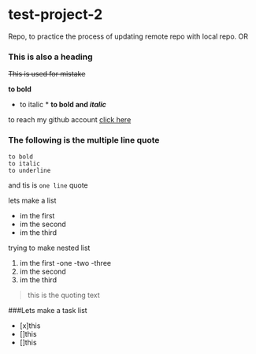 # test-project-2
Repo, to practice the process of updating remote repo with local repo. OR

### This is also a heading

~~This is used for mistake~~

**to bold**
* to italic *
**to bold and _italic_**

to reach my github account [click here](https://github.com/Shamsyum)

### The following is the multiple line quote 
```
to bold
to italic
to underline
```

and tis is `one line` quote

lets make a list 

* im the first 
* im the second
* im the third

trying to make nested list


1. im the first 
   -one
   -two
   -three
2. im the second
3. im the third


> this is the quoting text

###Lets make a task list
- [x]this
- []this
- []this
